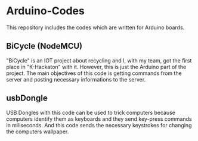 # Arduino-Codes
This repository includes the codes which are written for Arduino boards.
## BiCycle (NodeMCU)
"BiCycle" is an IOT project about recycling and I, with my team, got the first place in "K-Hackaton" with it. However, this is just the Arduino part of the project. The main objectives of this code is getting commands from the server and posting necessary informations to the server.
## usbDongle
USB Dongles with this code can be used to trick computers because computers identify them as keyboards and they send key-press commands in miliseconds. And this code sends the necessary keystrokes for changing the computers wallpaper.
